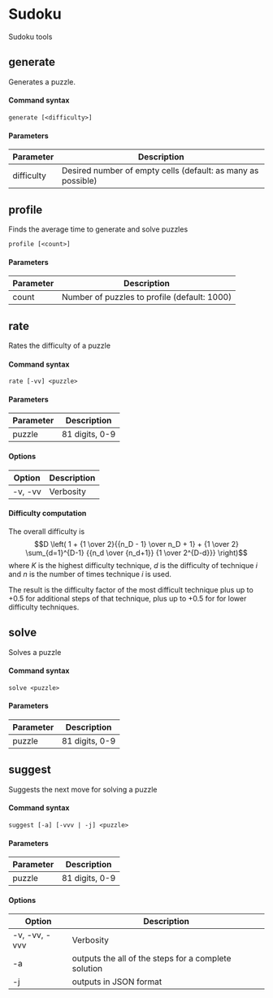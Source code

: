 # Sudoku
Sudoku tools

## generate
Generates a puzzle.

#### Command syntax

    generate [<difficulty>]

#### Parameters

| Parameter  | Description |
|------------|-------------|
| difficulty | Desired number of empty cells (default: as many as possible) |

## profile
Finds the average time to generate and solve puzzles

    profile [<count>]

#### Parameters

| Parameter | Description |
|-----------|-------------|
| count     | Number of puzzles to profile (default: 1000) |

## rate
Rates the difficulty of a puzzle

#### Command syntax

    rate [-vv] <puzzle>

#### Parameters

| Parameter | Description |
|-----------|-------------|
| puzzle    | 81 digits, 0-9 |

#### Options

| Option  | Description |
|---------|-------------|
| -v, -vv | Verbosity   |

#### Difficulty computation

The overall difficulty is
$$D \left( 1 + {1 \over 2}{{n_D - 1} \over n_D + 1} + {1 \over 2} \sum_{d=1}^{D-1} {{n_d \over {n_d+1}} {1 \over 2^{D-d}}} \right)$$
where _K_ is the highest difficulty technique, _d_ is the difficulty of technique _i_ and _n_ is the number of times
technique _i_ is used.

The result is the difficulty factor of the most difficult technique plus up to +0.5 for additional steps of that
technique, plus up to +0.5 for for lower difficulty techniques.

## solve
Solves a puzzle

#### Command syntax

    solve <puzzle>

#### Parameters

| Parameter | Description |
|-----------|-------------|
| puzzle    | 81 digits, 0-9 |

## suggest
Suggests the next move for solving a puzzle

#### Command syntax

    suggest [-a] [-vvv | -j] <puzzle>

#### Parameters

| Parameter | Description |
|-----------|-------------|
| puzzle    | 81 digits, 0-9 |

#### Options

| Option        | Description |
|---------------|-------------|
| -v, -vv, -vvv | Verbosity   |
| -a            | outputs the all of the steps for a complete solution |
| -j            | outputs in JSON format |
